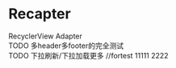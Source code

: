 # Recapter  
RecyclerView Adapter  
TODO 多header多footer的完全测试  
TODO 下拉刷新/下拉加载更多
//fortest 11111
2222
